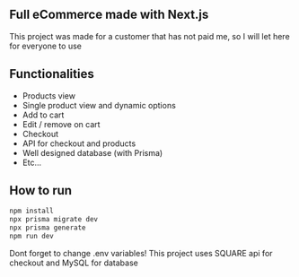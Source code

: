 ## Full eCommerce made with Next.js

This project was made for a customer that has not paid me, so I will let here for everyone to use

## Functionalities

- Products view
- Single product view and dynamic options
- Add to cart
- Edit / remove on cart
- Checkout
- API for checkout and products
- Well designed database (with Prisma)
- Etc...

## How to run

```bash
npm install
npx prisma migrate dev
npx prisma generate
npm run dev
```

Dont forget to change .env variables!
This project uses SQUARE api for checkout and MySQL for database
